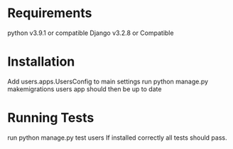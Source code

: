 # Requirements
python v3.9.1 or compatible
Django v3.2.8 or Compatible

# Installation
Add users.apps.UsersConfig to main settings
run python manage.py makemigrations users
app should then be up to date

# Running Tests
run python manage.py test users
If installed correctly all tests should pass.

